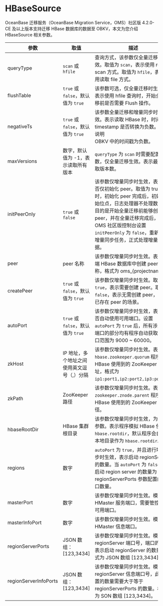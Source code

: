 # HBaseSource

OceanBase 迁移服务（OceanBase Migration Service，OMS）社区版 4.2.0-CE 及以上版本支持迁移 HBase 数据库的数据至 OBKV，本文为您介绍 HBaseSource 相关参数。

| 参数  |  取值  | 描述 |
|-------------|-------------|--------------|
| queryType   | `scan` 或 `hfile` | 查询方式，该参数仅全量迁移时生效。取值为 `scan`，表示使用 region scan 方式。取值为 `hfile`，表示使用读取 file 方式。 |
| flushTable | `true` 或 `false`，默认值为 `true` | 该参数可选，仅全量迁移时生效。表示使用 hfile 查询时，开始全量迁移前是否需要 Flush 操作。|
| negativeTs | `true` 或 `false`，默认值为 `true` | 该参数全量迁移和增量同步时生效。表示读取 HBase 时，时间戳 timestamp 是否转换为负数。<br>说明 <br>OBKV 中的时间戳为负数。 |
| maxVersions | 数字，默认值为 -1，表示读取所有版本  | `queryType` 为 `scan` 时需要配置该参数，仅全量迁移生效。表示最大读取版本数。|
| initPeerOnly | `true` 或 `false` | 该参数仅增量同步时生效，表示是否仅初始化 peer。取值为 true 时，初始化 peer 完成后，初始化开始位点，日志处理器不处理数据。目的是开始全量迁移前能够创建 peer，并在全量迁移完成后，在 OMS 社区版控制台设置 `initPeerOnly` 为 `false`，重新启动增量同步任务，正式处理增量数据。|
| peer | peer 名称 | 该参数仅增量同步时生效。表示源端 HBase 数据库中创建 peer 的名称，格式为 oms_{projectname}。|
| createPeer | `true` 或 `false`，默认值为 `true` | 该参数仅增量同步时生效。取值为 `true`，表示需要创建 peer。取值为 `false`，表示无需创建 peer，用于已存在 peer 的场景。|
| autoPort | `true` 或 `false`，默认值为 `true` | 该参数仅增量同步时生效，表示是否自动使用可用端口。设置 `autoPort` 为 `true` 后，所有涉及到端口的部分均有程序自动获取，端口范围为 9000 ~ 60000。|
| zkHost | IP 地址，多个地址之间使用英文逗号（,）分隔 |该参数仅增量同步时生效。表示 `hbase.zookeeper.quorum` 程序模拟 HBase 使用到的 ZooKeeper 地址，格式为 `ip1:port1,ip2:port2,ip3:port3`。|
| zkPath | ZooKeeper 路径 | 该参数仅增量同步时生效。表示 `zookeeper.znode.parent` 程序模拟 HBase 使用到的 ZooKeeper 路径。
| hbaseRootDir | HBase 集群根目录 | 该参数仅增量同步时生效，为可选参数。表示程序模拟 HBase 使用 `hbase.rootdir`，默认程序会自动以本地目录作为 `hbase.rootdir`。 |
| regions | 数字 | `autoPort` 为 `true`，并且进行增量同步时生效，表示启动 regionServer 的数量。当 `autoPort` 为 `false` 时，启动 region server 的数量为 regionServerPorts 参数配置的端口数量。|
| masterPort | 数字 | 该参数仅增量同步时生效。模拟 HMaster 服务端口，需要管控分配可用端口。|
| masterInfoPort | 数字 | 该参数仅增量同步时生效。模拟 HMaster 信息端口。|
| regionServerPorts | JSON 数组：[123,3434] | 该参数仅增量同步时生效。模拟 regionServer 端口号，端口的数量表示启动 regionServer 的数量。格式为 JSON 数组 [123,3434]。|
| regionServerInfoPorts | JSON 数组：[123,3434] | 该参数仅增量同步时生效。模拟 regionServer 信息端口号，此处设置的数量需要大于等于 regionServerPorts 的数量。格式为 SON 数组 [123,3434]。|
